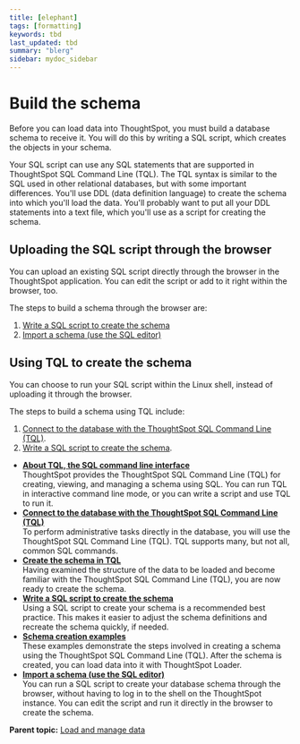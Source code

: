 ```yaml
---
title: [elephant]
tags: [formatting]
keywords: tbd
last_updated: tbd
summary: "blerg"
sidebar: mydoc_sidebar
---
```

# Build the schema

Before you can load data into ThoughtSpot, you must build a database schema to receive it. You will do this by writing a SQL script, which creates the objects in your schema.

Your SQL script can use any SQL statements that are supported in ThoughtSpot SQL Command Line \(TQL\). The TQL syntax is similar to the SQL used in other relational databases, but with some important differences. You'll use DDL \(data definition language\) to create the schema into which you'll load the data. You'll probably want to put all your DDL statements into a text file, which you'll use as a script for creating the schema.

## Uploading the SQL script through the browser

You can upload an existing SQL script directly through the browser in the ThoughtSpot application. You can edit the script or add to it right within the browser, too.

The steps to build a schema through the browser are:

1.  [Write a SQL script to create the schema](create_schema_with_script.html#)
2.  [Import a schema \(use the SQL editor\)](upload_sql_script.html#)

## Using TQL to create the schema

You can choose to run your SQL script within the Linux shell, instead of uploading it through the browser.

The steps to build a schema using TQL include:

1.  [Connect to the database with the ThoughtSpot SQL Command Line \(TQL\)](connect_sql_cli.html#).
2.  [Write a SQL script to create the schema](create_schema_with_script.html#).

-   **[About TQL, the SQL command line interface](../../admin/loading/sql_cli.html)**  
ThoughtSpot provides the ThoughtSpot SQL Command Line \(TQL\) for creating, viewing, and managing a schema using SQL. You can run TQL in interactive command line mode, or you can write a script and use TQL to run it.
-   **[Connect to the database with the ThoughtSpot SQL Command Line \(TQL\)](../../admin/loading/connect_sql_cli.html)**  
To perform administrative tasks directly in the database, you will use the ThoughtSpot SQL Command Line \(TQL\). TQL supports many, but not all, common SQL commands.
-   **[Create the schema in TQL](../../admin/loading/prep_schema_for_load.html)**  
Having examined the structure of the data to be loaded and become familiar with the ThoughtSpot SQL Command Line \(TQL\), you are now ready to create the schema.
-   **[Write a SQL script to create the schema](../../admin/loading/create_schema_with_script.html)**  
Using a SQL script to create your schema is a recommended best practice. This makes it easier to adjust the schema definitions and recreate the schema quickly, if needed.
-   **[Schema creation examples](../../admin/loading/create_schema_example.html)**  
These examples demonstrate the steps involved in creating a schema using the ThoughtSpot SQL Command Line \(TQL\). After the schema is created, you can load data into it with ThoughtSpot Loader.
-   **[Import a schema \(use the SQL editor\)](../../admin/loading/upload_sql_script.html)**  
You can run a SQL script to create your database schema through the browser, without having to log in to the shell on the ThoughtSpot instance. You can edit the script and run it directly in the browser to create the schema.

**Parent topic:** [Load and manage data](../../admin/loading/loading_intro.html)

